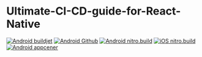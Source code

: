 # Ultimate-CI-CD-guide-for-React-Native

[![Android buildjet](https://github.com/retyui/Ultimate-CI-CD-guide-for-React-Native/actions/workflows/buildjet-build-android.yml/badge.svg)](https://github.com/retyui/Ultimate-CI-CD-guide-for-React-Native/actions/workflows/buildjet-build-android.yml)
[![Android Github](https://github.com/retyui/Ultimate-CI-CD-guide-for-React-Native/actions/workflows/github-build-android.yml/badge.svg)](https://github.com/retyui/Ultimate-CI-CD-guide-for-React-Native/actions/workflows/github-build-android.yml)
[![Android nitro.build](https://github.com/retyui/Ultimate-CI-CD-guide-for-React-Native/actions/workflows/nitro-build-android.yml/badge.svg)](https://github.com/retyui/Ultimate-CI-CD-guide-for-React-Native/actions/workflows/nitro-build-android.yml)
[![iOS nitro.build](https://github.com/retyui/Ultimate-CI-CD-guide-for-React-Native/actions/workflows/nitro-build-ios.yml/badge.svg)](https://github.com/retyui/Ultimate-CI-CD-guide-for-React-Native/actions/workflows/nitro-build-ios.yml)
[![Android appcener](https://build.appcenter.ms/v0.1/apps/382ab82e-4117-4e65-b407-40da8dcdbcad/branches/main/badge)](https://appcenter.ms)
